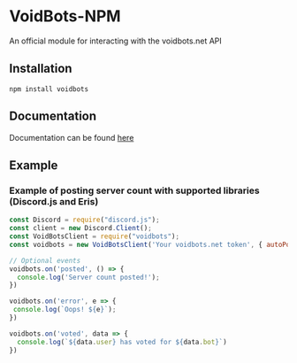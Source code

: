 # VoidBots-NPM
An official module for interacting with the voidbots.net API

## Installation
`npm install voidbots`

## Documentation
Documentation can be found [here](https://docs.voidbots.net/)

## Example

### Example of posting server count with supported libraries (Discord.js and Eris)
```js
const Discord = require("discord.js");
const client = new Discord.Client();
const VoidBotsClient = require("voidbots");
const voidbots = new VoidBotsClient('Your voidbots.net token', { autoPost: true, webhookEnabled: true }, client);

// Optional events
voidbots.on('posted', () => {
  console.log('Server count posted!');
})

voidbots.on('error', e => {
 console.log(`Oops! ${e}`);
})

voidbots.on('voted', data => {
  console.log(`${data.user} has voted for ${data.bot}`)
})
```
